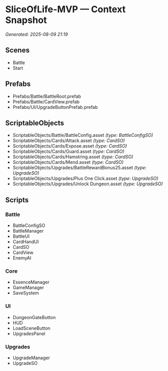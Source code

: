 # SliceOfLife-MVP — Context Snapshot
_Generated: 2025-08-09 21:19_

## Scenes
- Battle
- Start

## Prefabs
- Prefabs/Battle/BattleRoot.prefab
- Prefabs/Battle/CardView.prefab
- Prefabs/UI/UpgradeButtonPrefab.prefab

## ScriptableObjects
- ScriptableObjects/Battle/BattleConfig.asset  _(type: BattleConfigSO)_
- ScriptableObjects/Cards/Attack.asset  _(type: CardSO)_
- ScriptableObjects/Cards/Expose.asset  _(type: CardSO)_
- ScriptableObjects/Cards/Guard.asset  _(type: CardSO)_
- ScriptableObjects/Cards/Hamstring.asset  _(type: CardSO)_
- ScriptableObjects/Cards/Mend.asset  _(type: CardSO)_
- ScriptableObjects/Upgrades/BattleRewardBonus25.asset  _(type: UpgradeSO)_
- ScriptableObjects/Upgrades/Plus One Click.asset  _(type: UpgradeSO)_
- ScriptableObjects/Upgrades/Unlock Dungeon.asset  _(type: UpgradeSO)_

## Scripts
### Battle
- BattleConfigSO
- BattleManager
- BattleUI
- CardHandUI
- CardSO
- CardView
- EnemyAI
### Core
- EssenceManager
- GameManager
- SaveSystem
### UI
- DungeonGateButton
- HUD
- LoadSceneButton
- UpgradesPanel
### Upgrades
- UpgradeManager
- UpgradeSO
